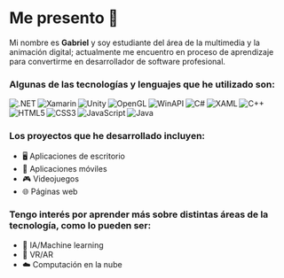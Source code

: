 # Me presento 👋

Mi nombre es **Gabriel** y soy estudiante del área de la multimedia y la animación digital; actualmente me encuentro en proceso de aprendizaje para convertirme en desarrollador de software profesional.

### Algunas de las tecnologías y lenguajes que he utilizado son:

<img align="left" src="https://img.shields.io/badge/-.NET-008CBA?style=flat-square&logo=.net&logoColor=white" alt=".NET">

<img align="left" src="https://img.shields.io/badge/-Xamarin-54C1B8?style=flat-square&logo=xamarin&logoColor=white" alt="Xamarin">

<img align="left" src="https://img.shields.io/badge/-Unity-000000?style=flat-square&logo=unity&logoColor=white" alt="Unity">
  
<img align="left" src="https://img.shields.io/badge/-OpenGL-339933?style=flat-square&logo=OpenGL&logoColor=white" alt="OpenGL">

<img align="left" src="https://img.shields.io/badge/-WinAPI-0052CC?style=flat-square&logo=windows&logoColor=white" alt="WinAPI">

<img align="left" src="https://img.shields.io/badge/-C%23-008B8B?style=flat-square&logo=c-sharp&logoColor=white" alt="C#">

<img align="left" src="https://img.shields.io/badge/-XAML-0072C6?style=flat-square&logo=xaml&logoColor=white" alt="XAML">

<img align="left" src="https://img.shields.io/badge/-C%2B%2B-00599C?style=flat-square&logo=c-plus-plus&logoColor=white" alt="C++">

<img align="left" src="https://img.shields.io/badge/-HTML5-E34F26?style=flat-square&logo=html5&logoColor=white" alt="HTML5">
  
<img align="left" src="https://img.shields.io/badge/-CSS3-1572B6?style=flat-square&logo=css3&logoColor=white" alt="CSS3">

<br>
<img align="left" src="https://img.shields.io/badge/-JavaScript-F7DF1E?style=flat-square&logo=javascript&logoColor=yellow" alt="JavaScript">

<img align="left" src="https://img.shields.io/badge/-Java-007396?style=flat-square&logo=java&logoColor=white" alt="Java">

<br />

### Los proyectos que he desarrollado incluyen:
- 🖥️ Aplicaciones de escritorio
- 📱 Aplicaciones móviles
- 🎮 Videojuegos
- 🌐 Páginas web

### Tengo interés por aprender más sobre distintas áreas de la tecnología, como lo pueden ser:
- 🤖 IA/Machine learning
- 🥽 VR/AR
- ☁️ Computación en la nube
